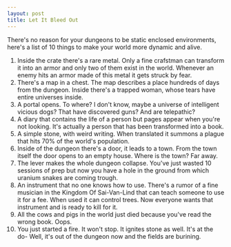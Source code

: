 ```yaml
---
layout: post
title: Let It Bleed Out
---
```


There's no reason for your dungeons to be static enclosed environments, here's a list of 10 things to make your world more dynamic and alive.

<!--more-->

1. Inside the crate there's a rare metal. Only a fine crafstman can transform it into an armor and only two of them exist in the world. Whenever an enemy hits an armor made of this metal it gets struck by fear. 
2. There's a map in a chest. The map describes a place hundreds of days from the dungeon. Inside there's a trapped woman, whose tears have entire universes inside.
3. A portal opens. To where? I don't know, maybe a universe of intelligent vicious dogs? That have discovered guns? And are telepathic?
4. A diary that contains the life of a person but pages appear when you're not looking. It's actually a person that has been transformed into a book.
5. A simple stone, with weird writing. When translated it summons a plague that hits 70% of the world's population.
6. Inside of the dungeon there's a door, it leads to a town. From the town itself the door opens to an empty house. Where is the town? Far away.
7. The lever makes the whole dungeon collapse. You've just wasted 10 sessions of prep but now you have a hole in the ground from which uranium snakes are coming trough. 
8. An instrument that no one knows how to use. There's a rumor of a fine musician in the Kingdom Of Sai-Van-Lind that can teach someone to use it for a fee. When used it can control trees. Now everyone wants that instrument and is ready to kill for it. 
9. All the cows and pigs in the world just died because you've read the wrong book. Oops.
10. You just started a fire. It won't stop. It ignites stone as well. It's at the do- Well, it's out of the dungeon now and the fields are burining.

